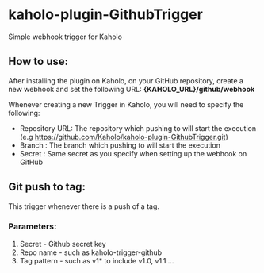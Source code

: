 # kaholo-plugin-GithubTrigger
Simple webhook trigger for Kaholo

## How to use:
After installing the plugin on Kaholo,
on your GitHub repository, create a new webhook and set the following URL:
**{KAHOLO_URL}/github/webhook**

Whenever creating a new Trigger in Kaholo, you will need to specify the following:
* Repository URL: The repository which pushing to will start the execution (e.g https://github.com/Kaholo/kaholo-plugin-GithubTrigger.git) 
* Branch : The branch which pushing to will start the execution
* Secret : Same secret as you specify when setting up the webhook on GitHub

## Git push to tag:
This trigger whenever there is a push of a tag.

### Parameters:
1) Secret - Github secret key
2) Repo name - such as kaholo-trigger-github
3) Tag pattern - such as v1* to include v1.0, v1.1 ...
